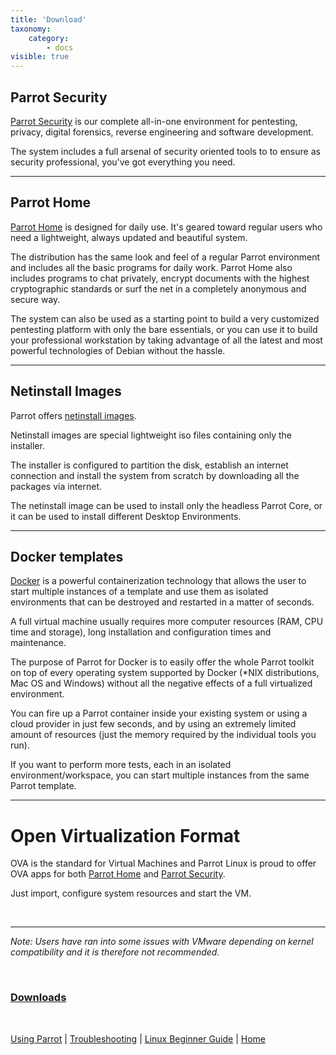 ```yaml
---
title: 'Download'
taxonomy:
    category:
        - docs
visible: true
---
```


## Parrot Security

[Parrot Security](https://www.parrot.sh/download-security.php) is our complete all-in-one environment for pentesting, privacy, digital forensics, reverse engineering and software development.

The system includes a full arsenal of security oriented tools to to ensure as security professional, you've got everything you need.

---

## Parrot Home

[Parrot Home](https://www.parrot.sh/download-home.php) is designed for daily use. It's geared toward regular users who need a lightweight, always updated and beautiful system.

The distribution has the same look and feel of a regular Parrot environment and includes all the basic programs for daily work. Parrot Home also includes programs to chat privately, encrypt documents with the highest cryptographic standards or surf the net in a completely anonymous and secure way.

The system can also be used as a starting point to build a very customized pentesting platform with only the bare essentials, or you can use it to build your professional workstation by taking advantage of all the latest and most powerful technologies of Debian without the hassle.

---

## Netinstall Images

Parrot offers [netinstall images](https://www.parrot.sh/download-other.php).

Netinstall images are special lightweight iso files containing only the installer.

The installer is configured to partition the disk, establish an internet connection and install the system from scratch by downloading all the packages via internet.

The netinstall image can be used to install only the headless Parrot Core, or it can be used to install different Desktop Environments.

---

## Docker templates

[Docker](https://www.parrot.sh/download-other.php) is a powerful containerization technology that allows the user to start multiple instances of a template and use them as isolated environments that can be destroyed and restarted in a matter of seconds.

A full virtual machine usually requires more computer resources (RAM, CPU time and storage), long installation and configuration times and maintenance.

The purpose of Parrot for Docker is to easily offer the whole Parrot toolkit on top of every operating system supported by Docker (*NIX distributions, Mac OS and Windows) without all the negative effects of a full virtualized environment.

You can fire up a Parrot container inside your existing system or using a cloud provider in just few seconds, and by using an extremely limited amount of resources (just the memory required by the individual tools you run).

If you want to perform more tests, each in an isolated environment/workspace, you can start multiple instances from the same Parrot template.

---

# Open Virtualization Format

OVA is the standard for Virtual Machines and Parrot Linux is proud to offer OVA apps for both [Parrot Home](https://www.parrot.sh/download-home.php) and [Parrot Security](https://www.parrot.sh/download-security.php).

Just import, configure system resources and start the VM.

&nbsp;

---

*Note: Users have ran into some issues with VMware depending on kernel compatibility and it is therefore not recommended.*

&nbsp;

### [__Downloads__](https://www.parrot.sh/download.php)

&nbsp;

[Using Parrot](https://docs.parrot.sh/info/start/) | [Troubleshooting](https://docs.parrot.sh/trbl/start/) | [Linux Beginner Guide](https://docs.parrot.sh/library/lbg-basics/) | [Home](https://docs.parrot.sh/)
